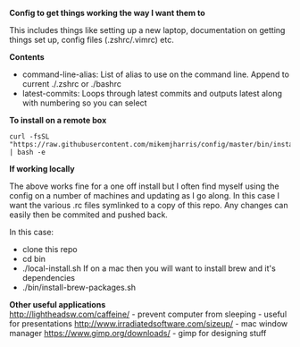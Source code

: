 **Config to get things working the way I want them to**

This includes things like setting up a new laptop, documentation on getting things set up, config files (.zshrc/.vimrc) etc.

**Contents**
- command-line-alias:  List of alias to use on the command line.  Append to current ./.zshrc or ./bashrc
- latest-commits: Loops through latest commits and outputs latest along with numbering so you can select 


**To install on a remote box**

```
curl -fsSL "https://raw.githubusercontent.com/mikemjharris/config/master/bin/install.sh" | bash -e
```

**If working locally**  

The above works fine for a one off install but I often find myself using the config on a number of machines and updating as I go along.
In this case I want the various .rc files symlinked to a copy of this repo.  Any changes can easily then be commited and pushed back.

In this case:
- clone this repo
- cd bin
- ./local-install.sh
If on a mac then you will want to install brew and it's dependencies
- ./bin/install-brew-packages.sh

**Other useful applications**  
http://lightheadsw.com/caffeine/  - prevent computer from sleeping - useful for presentations
http://www.irradiatedsoftware.com/sizeup/  - mac window manager
https://www.gimp.org/downloads/ - gimp for designing stuff

